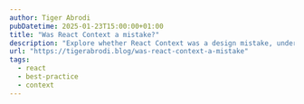 ```yaml
---
author: Tiger Abrodi
pubDatetime: 2025-01-23T15:00:00+01:00
title: "Was React Context a mistake?"
description: "Explore whether React Context was a design mistake, understand its performance implications with re-renders, and learn practical solutions including smaller contexts and alternative state management approaches."
url: "https://tigerabrodi.blog/was-react-context-a-mistake"
tags:
  - react
  - best-practice
  - context
---
```

